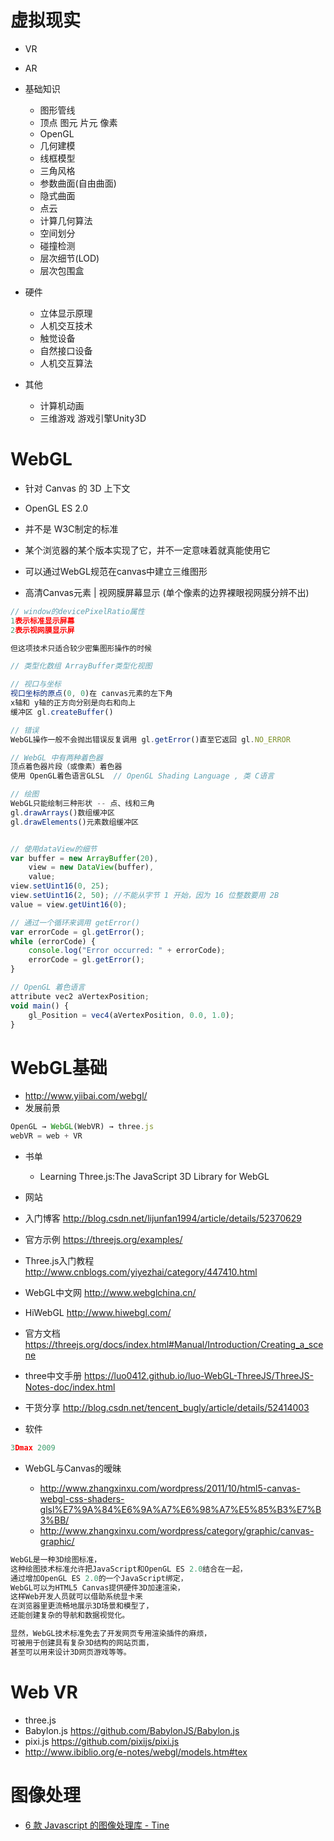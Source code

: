 # 虚拟现实

- VR
- AR

- 基础知识

  - 图形管线
  - 顶点 图元 片元 像素
  - OpenGL
  - 几何建模
  - 线框模型
  - 三角风格
  - 参数曲面(自由曲面)
  - 隐式曲面
  - 点云
  - 计算几何算法
  - 空间划分
  - 碰撞检测
  - 层次细节(LOD)
  - 层次包围盒

- 硬件

  - 立体显示原理
  - 人机交互技术
  - 触觉设备
  - 自然接口设备
  - 人机交互算法

- 其他

  - 计算机动画
  - 三维游戏 游戏引擎Unity3D

# WebGL

- 针对 Canvas 的 3D 上下文

- OpenGL ES 2.0

- 并不是 W3C制定的标准

- 某个浏览器的某个版本实现了它，并不一定意味着就真能使用它

- 可以通过WebGL规范在canvas中建立三维图形

- 高清Canvas元素 | 视网膜屏幕显示 (单个像素的边界裸眼视网膜分辨不出)

```javascript
// window的devicePixelRatio属性
1表示标准显示屏幕
2表示视网膜显示屏

但这项技术只适合较少密集图形操作的时候

// 类型化数组 ArrayBuffer类型化视图

// 视口与坐标
视口坐标的原点(0, 0)在 canvas元素的左下角
x轴和 y轴的正方向分别是向右和向上
缓冲区 gl.createBuffer()

// 错误
WebGL操作一般不会抛出错误反复调用 gl.getError()直至它返回 gl.NO_ERROR

// WebGL 中有两种着色器
顶点着色器片段（或像素）着色器
使用 OpenGL着色语言GLSL  // OpenGL Shading Language , 类 C语言

// 绘图
WebGL只能绘制三种形状 -- 点、线和三角
gl.drawArrays()数组缓冲区
gl.drawElements()元素数组缓冲区


// 使用dataView的细节
var buffer = new ArrayBuffer(20),
    view = new DataView(buffer),
    value;
view.setUint16(0, 25);
view.setUint16(2, 50); //不能从字节 1 开始，因为 16 位整数要用 2B
value = view.getUint16(0);

// 通过一个循环来调用 getError()
var errorCode = gl.getError();
while (errorCode) {
    console.log("Error occurred: " + errorCode);
    errorCode = gl.getError();
}

// OpenGL 着色语言
attribute vec2 aVertexPosition;
void main() {
    gl_Position = vec4(aVertexPosition, 0.0, 1.0);
}
```

# WebGL基础

- <http://www.yiibai.com/webgl/>
- 发展前景

```javascript
OpenGL → WebGL(WebVR) → three.js
webVR = web + VR
```

- 书单

  - Learning Three.js:The JavaScript 3D Library for WebGL

- 网站
- 入门博客 <http://blog.csdn.net/lijunfan1994/article/details/52370629>
- 官方示例 <https://threejs.org/examples/>
- Three.js入门教程 <http://www.cnblogs.com/yiyezhai/category/447410.html>
- WebGL中文网 <http://www.webglchina.cn/>
- HiWebGL <http://www.hiwebgl.com/>
- 官方文档<https://threejs.org/docs/index.html#Manual/Introduction/Creating_a_scene>
- three中文手册 <https://luo0412.github.io/luo-WebGL-ThreeJS/ThreeJS-Notes-doc/index.html>
- 干货分享 <http://blog.csdn.net/tencent_bugly/article/details/52414003>

- 软件

```javascript
3Dmax 2009
```

- WebGL与Canvas的暧昧

  - <http://www.zhangxinxu.com/wordpress/2011/10/html5-canvas-webgl-css-shaders-glsl%E7%9A%84%E6%9A%A7%E6%98%A7%E5%85%B3%E7%B3%BB/>
  - <http://www.zhangxinxu.com/wordpress/category/graphic/canvas-graphic/>

```javascript
WebGL是一种3D绘图标准，
这种绘图技术标准允许把JavaScript和OpenGL ES 2.0结合在一起，
通过增加OpenGL ES 2.0的一个JavaScript绑定，
WebGL可以为HTML5 Canvas提供硬件3D加速渲染，
这样Web开发人员就可以借助系统显卡来
在浏览器里更流畅地展示3D场景和模型了，
还能创建复杂的导航和数据视觉化。

显然，WebGL技术标准免去了开发网页专用渲染插件的麻烦，
可被用于创建具有复杂3D结构的网站页面，
甚至可以用来设计3D网页游戏等等。
```

# Web VR

- three.js
- Babylon.js <https://github.com/BabylonJS/Babylon.js>
- pixi.js <https://github.com/pixijs/pixi.js>
- <http://www.ibiblio.org/e-notes/webgl/models.htm#tex>

# 图像处理

- [6 款 Javascript 的图像处理库 - Tine](https://juejin.im/post/58c0edac0ce4630054592a78)
